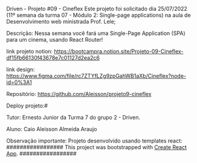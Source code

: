 Driven - Projeto #09 - Cineflex
Este projeto foi solicitado dia 25/07/2022 (11º semana da turma 07 - Módulo 2: Single-page applications) na aula de Desenvolvimento web ministrada Prof. Lele;

Descrição:
Nessa semana você fará uma Single-Page Application (SPA) para um cinema, usando React Router!

link projeto notion:
https://bootcampra.notion.site/Projeto-09-Cineflex-df15fb66130f43678e7c01127d2ea2c6

link design:
https://www.figma.com/file/rc7ZTYfLZg9zpGahWB1aXb/Cineflex?node-id=0%3A1

Repositório: https://github.com/Aleisson/projeto9-cineflex

Deploy projeto:#


Tutor: Ernesto Junior da Turma 7 do grupo 2 - Driven.

Aluno: Caio Aleisson Almeida Araujo

Observação importante:
Projeto desenvolvido usando templates react:
#################
This project was bootstrapped with [Create React App](https://github.com/facebook/create-react-app).
#################
